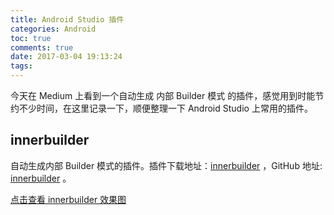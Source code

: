 ```yaml
---
title: Android Studio 插件
categories: Android
toc: true
comments: true
date: 2017-03-04 19:13:24
tags:
---
```


今天在 Medium 上看到一个自动生成 内部 Builder 模式 的插件，感觉用到时能节约不少时间，在这里记录一下，顺便整理一下 Android Studio 上常用的插件。

<!--more-->

##  innerbuilder

自动生成内部 Builder 模式的插件。插件下载地址：[innerbuilder](http://plugins.jetbrains.com/plugin/7354) ，GitHub 地址: [innerbuilder](https://github.com/analytically/innerbuilder) 。

[点击查看 innerbuilder 效果图](/images/plugins/innerBuilder.gif)


